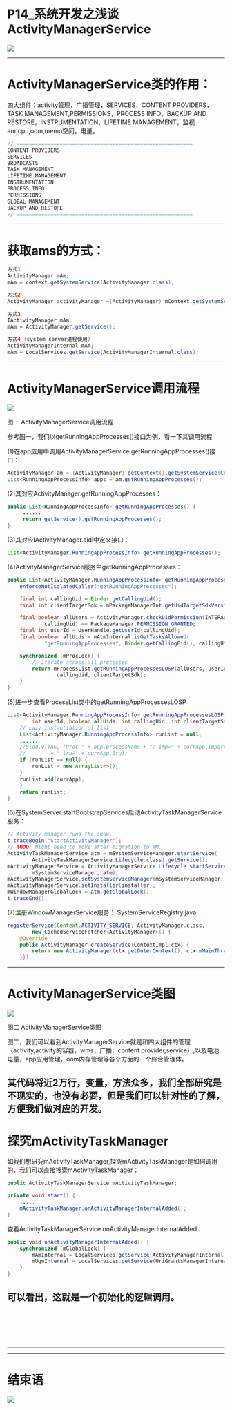 
# P14_系统开发之浅谈ActivityManagerService

<img src="../flower/flower_001.png">

---


# ActivityManagerService类的作用：
四大组件：activity管理，广播管理，SERVICES，CONTENT PROVIDERS，TASK MANAGEMENT,PERMISSIONS，PROCESS INFO，BACKUP AND RESTORE，INSTRUMENTATION，LIFETIME MANAGEMENT，监视anr,cpu,oom,memo空间，电量。

```java
// =========================================================
CONTENT PROVIDERS
SERVICES
BROADCASTS
TASK MANAGEMENT
LIFETIME MANAGEMENT
INSTRUMENTATION
PROCESS INFO
PERMISSIONS
GLOBAL MANAGEMENT
BACKUP AND RESTORE
// =========================================================
```

---
# 获取ams的方式：

```java
方式1
ActivityManager mAm;
mAm = context.getSystemService(ActivityManager.class);

方式2
ActivityManager activityManager =(ActivityManager) mContext.getSystemService(Context.ACTIVITY_SERVICE);
        
方式3
IActivityManager mAm;
mAm = ActivityManager.getService();

方式4 (system server进程使用)
ActivityManagerInternal mAm;
mAm = LocalServices.getService(ActivityManagerInternal.class);
```
---
# ActivityManagerService调用流程

<img src="ams_whole.png">

图一 ActivityManagerService调用流程

参考图一，我们以getRunningAppProcesses()接口为例，看一下其调用流程

(1)在app应用中调用ActivityManagerService.getRunningAppProcesses()接口：

```java
ActivityManager am = (ActivityManager) getContext().getSystemService(Context.ACTIVITY_SERVICE);
List<RunningAppProcessInfo> apps = am.getRunningAppProcesses();
```

(2)其对应ActivityManager.getRunningAppProcesses：

```java
public List<RunningAppProcessInfo> getRunningAppProcesses() {
     ......
     return getService().getRunningAppProcesses();
}
```
(3)其对应IActivityManager.aidl中定义接口：

```java
List<ActivityManager.RunningAppProcessInfo> getRunningAppProcesses();
```
(4)ActivityManagerService服务中getRunningAppProcesses：

```java
public List<ActivityManager.RunningAppProcessInfo> getRunningAppProcesses() {
    enforceNotIsolatedCaller("getRunningAppProcesses");

    final int callingUid = Binder.getCallingUid();
    final int clientTargetSdk = mPackageManagerInt.getUidTargetSdkVersion(callingUid);

    final boolean allUsers = ActivityManager.checkUidPermission(INTERACT_ACROSS_USERS_FULL,
            callingUid) == PackageManager.PERMISSION_GRANTED;
    final int userId = UserHandle.getUserId(callingUid);
    final boolean allUids = mAtmInternal.isGetTasksAllowed(
            "getRunningAppProcesses", Binder.getCallingPid(), callingUid);

    synchronized (mProcLock) {
        // Iterate across all processes
        return mProcessList.getRunningAppProcessesLOSP(allUsers, userId, allUids,
                callingUid, clientTargetSdk);
    }
}
```
(5)进一步查看ProcessList类中的getRunningAppProcessesLOSP

```java
List<ActivityManager.RunningAppProcessInfo> getRunningAppProcessesLOSP(boolean allUsers,
        int userId, boolean allUids, int callingUid, int clientTargetSdk) {
    // Lazy instantiation of list
    List<ActivityManager.RunningAppProcessInfo> runList = null;
    ......
    //Slog.v(TAG, "Proc " + app.processName + ": imp=" + currApp.importance
    //        + " lru=" + currApp.lru);
    if (runList == null) {
        runList = new ArrayList<>();
    }
    runList.add(currApp);
    }
    return runList;
}
```
(6)在SystemServer.startBootstrapServices启动ActivityTaskManagerService服务：
```java
// Activity manager runs the show.
t.traceBegin("StartActivityManager");
// TODO: Might need to move after migration to WM.
ActivityTaskManagerService atm = mSystemServiceManager.startService(
        ActivityTaskManagerService.Lifecycle.class).getService();
mActivityManagerService = ActivityManagerService.Lifecycle.startService(
        mSystemServiceManager, atm);
mActivityManagerService.setSystemServiceManager(mSystemServiceManager);
mActivityManagerService.setInstaller(installer);
mWindowManagerGlobalLock = atm.getGlobalLock();
t.traceEnd();
```

(7)注册WindowManagerService服务：
SystemServiceRegistry.java
```java
registerService(Context.ACTIVITY_SERVICE, ActivityManager.class,
        new CachedServiceFetcher<ActivityManager>() {
    @Override
    public ActivityManager createService(ContextImpl ctx) {
        return new ActivityManager(ctx.getOuterContext(), ctx.mMainThread.getHandler());
    }});
```
---

# ActivityManagerService类图

<img src="ams_class.png">

图二 ActivityManagerService类图

图二，我们可以看到ActivityManagerService就是和四大组件的管理（activity,activity的容器，wms，广播，content provider,service）,以及电池电量，app应用管理，oom内存管理等各个方面的一个综合管理体。

其代码将近2万行，变量，方法众多，我们全部研究是不现实的，也没有必要，但是我们可以针对性的了解，方便我们做对应的开发。
---

# 探究mActivityTaskManager

如我们想研究mActivityTaskManager,探究mActivityTaskManager是如何调用的，我们可以直接搜索mActivityTaskManager：

```java
public ActivityTaskManagerService mActivityTaskManager;

private void start() {
    .....
    mActivityTaskManager.onActivityManagerInternalAdded();
}

```
查看ActivityTaskManagerService.onActivityManagerInternalAdded：

```java
public void onActivityManagerInternalAdded() {
    synchronized (mGlobalLock) {
        mAmInternal = LocalServices.getService(ActivityManagerInternal.class);
        mUgmInternal = LocalServices.getService(UriGrantsManagerInternal.class);
    }
}
```
可以看出，这就是一个初始化的逻辑调用。
---


```java

```

```java

```

```java

```

```java

```

```java

```

```java

```

---

---

# 结束语

<img src="../Images/end_001.png">